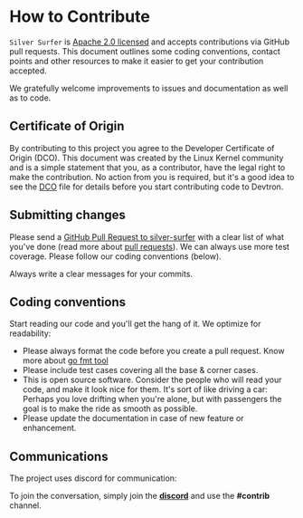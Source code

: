 # How to Contribute

`Silver Surfer` is [Apache 2.0 licensed](LICENSE) and accepts contributions via GitHub
pull requests. This document outlines some coding conventions, contact points and other resources to make
it easier to get your contribution accepted.

We gratefully welcome improvements to issues and documentation as well as to code.

## Certificate of Origin

By contributing to this project you agree to the Developer Certificate of
Origin (DCO). This document was created by the Linux Kernel community and is a
simple statement that you, as a contributor, have the legal right to make the
contribution. No action from you is required, but it's a good idea to see the
[DCO](DCO) file for details before you start contributing code to Devtron.

## Submitting changes

Please send a [GitHub Pull Request to silver-surfer](https://github.com/devtron-labs/silver-surfer/pull/new/main) with a clear list of what you've done (read more about [pull requests](https://docs.github.com/en/github/collaborating-with-pull-requests/proposing-changes-to-your-work-with-pull-requests/about-pull-requests)).
We can always use more test coverage. Please follow our coding conventions (below).

Always write a clear messages for your commits. 


## Coding conventions

Start reading our code and you'll get the hang of it. We optimize for readability:

* Please always format the code before you create a pull request. Know more about [go fmt tool](https://go.dev/blog/gofmt)
* Please include test cases covering all the base & corner cases.
* This is open source software. Consider the people who will read your code, and make it look nice for them. It's sort of like driving a car: Perhaps you love drifting when you're alone, but with passengers the goal is to make the ride as smooth as possible.
* Please update the documentation in case of new feature or enhancement.

## Communications

The project uses discord for communication:

To join the conversation, simply join the **[discord](https://discord.gg/jsRG5qx2gp)**  and use the __#contrib__ channel.